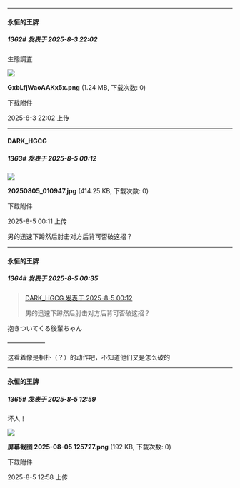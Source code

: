 ﻿
*****

####  永恒的王牌  
##### 1362#       发表于 2025-8-3 22:02

生態調査

<img src="https://img.stage1st.com/forum/202508/03/220229eudn99p2l9hzg292.png" referrerpolicy="no-referrer">

<strong>GxbLfjWaoAAKx5x.png</strong> (1.24 MB, 下载次数: 0)

下载附件

2025-8-3 22:02 上传


*****

####  DARK_HGCG  
##### 1363#       发表于 2025-8-5 00:12

<img src="https://img.stage1st.com/forum/202508/05/001130y2h88h127iel7zhi.jpg" referrerpolicy="no-referrer">

<strong>20250805_010947.jpg</strong> (414.25 KB, 下载次数: 0)

下载附件

2025-8-5 00:11 上传

男的迅速下蹲然后肘击对方后背可否破这招？


*****

####  永恒的王牌  
##### 1364#       发表于 2025-8-5 00:35

<blockquote><a href="httphttps://stage1st.com/2b/forum.php?mod=redirect&amp;goto=findpost&amp;pid=68216367&amp;ptid=2052401" target="_blank">DARK_HGCG 发表于 2025-8-5 00:12</a>

男的迅速下蹲然后肘击对方后背可否破这招？</blockquote>
抱きついてくる後輩ちゃん

——————

这看着像是相扑（？）的动作吧，不知道他们又是怎么破的


*****

####  永恒的王牌  
##### 1365#       发表于 2025-8-5 12:59

坏人！

<img src="https://img.stage1st.com/forum/202508/05/125857a6ivsnv9y1gu9r9n.png" referrerpolicy="no-referrer">

<strong>屏幕截图 2025-08-05 125727.png</strong> (192 KB, 下载次数: 0)

下载附件

2025-8-5 12:58 上传

